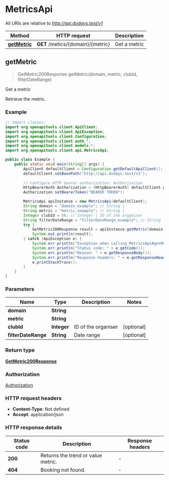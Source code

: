 # MetricsApi

All URIs are relative to *http://api.dodays.test/v1*

| Method | HTTP request | Description |
|------------- | ------------- | -------------|
| [**getMetric**](MetricsApi.md#getMetric) | **GET** /metics/{domain}/{metric} | Get a metric |



## getMetric

> GetMetric200Response getMetric(domain, metric, clubId, filterDateRange)

Get a metric

Retrieve the metric.

### Example

```java
// Import classes:
import org.openapitools.client.ApiClient;
import org.openapitools.client.ApiException;
import org.openapitools.client.Configuration;
import org.openapitools.client.auth.*;
import org.openapitools.client.models.*;
import org.openapitools.client.api.MetricsApi;

public class Example {
    public static void main(String[] args) {
        ApiClient defaultClient = Configuration.getDefaultApiClient();
        defaultClient.setBasePath("http://api.dodays.test/v1");
        
        // Configure HTTP bearer authorization: Authorization
        HttpBearerAuth Authorization = (HttpBearerAuth) defaultClient.getAuthentication("Authorization");
        Authorization.setBearerToken("BEARER TOKEN");

        MetricsApi apiInstance = new MetricsApi(defaultClient);
        String domain = "domain_example"; // String | 
        String metric = "metric_example"; // String | 
        Integer clubId = 56; // Integer | ID of the organiser
        String filterDateRange = "filterDateRange_example"; // String | Date range
        try {
            GetMetric200Response result = apiInstance.getMetric(domain, metric, clubId, filterDateRange);
            System.out.println(result);
        } catch (ApiException e) {
            System.err.println("Exception when calling MetricsApi#getMetric");
            System.err.println("Status code: " + e.getCode());
            System.err.println("Reason: " + e.getResponseBody());
            System.err.println("Response headers: " + e.getResponseHeaders());
            e.printStackTrace();
        }
    }
}
```

### Parameters


| Name | Type | Description  | Notes |
|------------- | ------------- | ------------- | -------------|
| **domain** | **String**|  | |
| **metric** | **String**|  | |
| **clubId** | **Integer**| ID of the organiser | [optional] |
| **filterDateRange** | **String**| Date range | [optional] |

### Return type

[**GetMetric200Response**](GetMetric200Response.md)

### Authorization

[Authorization](../README.md#Authorization)

### HTTP request headers

- **Content-Type**: Not defined
- **Accept**: application/json


### HTTP response details
| Status code | Description | Response headers |
|-------------|-------------|------------------|
| **200** | Returns the trend or value metric. |  -  |
| **404** | Booking not found. |  -  |

